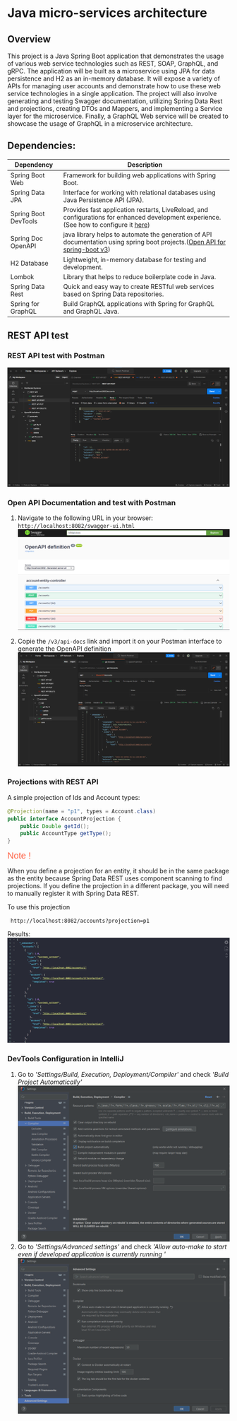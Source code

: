 # Java micro-services architecture


## Overview
This project is a Java Spring Boot application that demonstrates the usage of various web service technologies such as REST, SOAP, GraphQL, and gRPC. The application will be built as a microservice using JPA for data persistence and H2 as an in-memory database. It will expose a variety of APIs for managing user accounts and demonstrate how to use these web service technologies in a single application. The project will also involve generating and testing Swagger documentation, utilizing Spring Data Rest and projections, creating DTOs and Mappers, and implementing a Service layer for the microservice. Finally, a GraphQL Web service will be created to showcase the usage of GraphQL in a microservice architecture.

## Dependencies:

| Dependency           | Description                                                                                                                                                                           |
|----------------------|---------------------------------------------------------------------------------------------------------------------------------------------------------------------------------------|
| Spring Boot Web      | Framework for building web applications with Spring Boot.                                                                                                                             |
| Spring Data JPA      | Interface for working with relational databases using Java Persistence API (JPA).                                                                                                     |
| Spring Boot DevTools | Provides fast application restarts, LiveReload, and configurations for enhanced development experience. (See how to configure it [here](#dev-tools-config))                           |
| Spring Doc OpenAPI   | java library helps to automate the generation of API documentation using spring boot projects.(<a href="https://springdoc.org/v2/" target = "_blank">Open API for spring-boot v3</a>) |
| H2 Database          | Lightweight, in-memory database for testing and development.                                                                                                                          |
| Lombok               | Library that helps to reduce boilerplate code in Java.                                                                                                                                |
| Spring Data Rest     | Quick and easy way to create RESTful web services based on Spring Data repositories.                                                                                                  |
| Spring for GraphQL   | Build GraphQL applications with Spring for GraphQL and GraphQL Java.                                                                                                                  |

## REST API test
### REST API test with Postman
![Test REST API with Postman](assets/postmantest1.png)

### Open API Documentation and test with Postman
1. Navigate to the following URL in your browser: `http://localhost:8082/swagger-ui.html`
![Open API Documentation](assets/openapi.png)

2. Copie the `/v3/api-docs` link and import it on your Postman interface to generate the OpenAPI definition
![Open API Documentation](assets/postmantest2.png)

### Projections with REST API
A simple projection of Ids and Account types:
```java
@Projection(name = "p1", types = Account.class)
public interface AccountProjection {
    public Double getId();
    public AccountType getType();
}
```
<span style="color: tomato; font-family:arial; font-size: 20px">Note !</span>

When you define a projection for an entity, it should be in the same package as the entity because Spring Data REST uses component scanning to find projections. If you define the projection in a different package, you will need to manually register it with Spring Data REST.

To use this projection
```
 http://localhost:8082/accounts?projection=p1
```
Results:
![projection result](assets/projection1.png)


### <h3 id = "dev-tools-config">DevTools Configuration in IntelliJ</h3>
1. Go to *'Settings/Build, Execution, Deployment/Compiler'* and check *'Build Project Automatically'*
![devtools step 1](assets/devtools%20step%201.png)
2. Go to *'Settings/Advanced settings'* and check *'Allow auto-make to start even if developed application is currently running '*
![devtools step 2](assets/devtools%20step%202.png)

